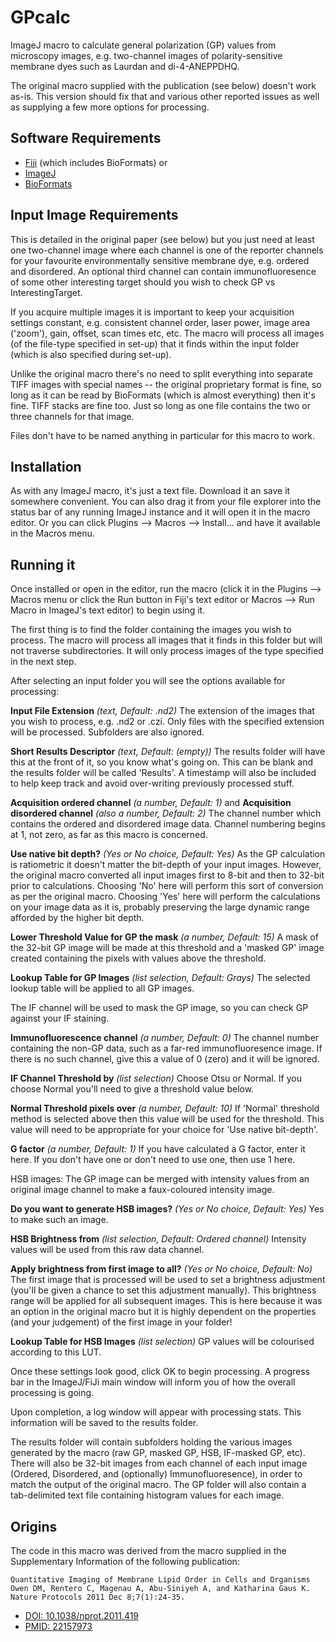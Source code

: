 # GPcalc
ImageJ macro to calculate general polarization (GP) values from microscopy images, e.g. two-channel images of polarity-sensitive membrane dyes such as Laurdan and di-4-ANEPPDHQ.

The original macro supplied with the publication (see below) doesn't work as-is. This version should fix that and various other reported issues as well as supplying a few more options for processing.

## Software Requirements
- [Fiji](https://fiji.sc/) (which includes BioFormats)
or
- [ImageJ](https://imagej.nih.gov/ij/)
- [BioFormats](http://downloads.openmicroscopy.org/bio-formats/)

## Input Image Requirements
This is detailed in the original paper (see below) but you just need at least one two-channel image where each channel is one of the reporter channels for your favourite environmentally sensitive membrane dye, e.g. ordered and disordered. An optional third channel can contain immunofluoresence of some other interesting target should you wish to check GP vs InterestingTarget.

If you acquire multiple images it is important to keep your acquisition settings constant, e.g. consistent channel order, laser power, image area ('zoom'), gain, offset, scan times etc, etc. The macro will process all images (of the file-type specified in set-up) that it finds within the input folder (which is also specified during set-up).

Unlike the original macro there's no need to split everything into separate TIFF images with special names -- the original proprietary format is fine, so long as it can be read by BioFormats (which is almost everything) then it's fine. TIFF stacks are fine too. Just so long as one file contains the two or three channels for that image.

Files don't have to be named anything in particular for this macro to work.

## Installation
As with any ImageJ macro, it's just a text file. Download it an save it somewhere convenient. You can also drag it from your file explorer into the status bar of any running ImageJ instance and it will open it in the macro editor. Or you can click Plugins --> Macros --> Install... and have it available in the Macros menu. 

## Running it
Once installed or open in the editor, run the macro (click it in the Plugins --> Macros menu or click the Run button in Fiji's text editor or Macros --> Run Macro in ImageJ's text editor) to begin using it.

The first thing is to find the folder containing the images you wish to process. The macro will process all images that it finds in this folder but will not traverse subdirectories. It will only process images of the type specified in the next step.

After selecting an input folder you will see the options available for processing:

**Input File Extension** _(text, Default: .nd2)_ The extension of the images that you wish to process, e.g. .nd2 or .czi. Only files with the specified extension will be processed. Subfolders are also ignored.

**Short Results Descriptor** _(text, Default: (empty))_ The results folder will have this at the front of it, so you know what's going on. This can be blank and the results folder will be called 'Results'. A timestamp will also be included to help keep track and avoid over-writing previously processed stuff.

**Acquisition ordered channel** _(a number, Default: 1)_ and **Acquisition disordered channel** _(also a number, Default: 2)_ The channel number which contains the ordered and disordered image data. Channel numbering begins at 1, not zero, as far as this macro is concerned.

**Use native bit depth?** _(Yes or No choice, Default: Yes)_ As the GP calculation is ratiometric it doesn't matter the bit-depth of your input images. However, the original macro converted all input images first to 8-bit and then to 32-bit prior to calculations. Choosing 'No' here will perform this sort of conversion as per the original macro. Choosing 'Yes' here will perform the calculations on your image data as it is, probably preserving the large dynamic range afforded by the higher bit depth.

**Lower Threshold Value for GP the mask** _(a number, Default: 15)_ A mask of the 32-bit GP image will be made at this threshold and a 'masked GP' image created containing the pixels with values above the threshold.

**Lookup Table for GP Images** _(list selection, Default: Grays)_ The selected lookup table will be applied to all GP images.

The IF channel will be used to mask the GP image, so you can check GP against your IF staining.

**Immunofluorescence channel** _(a number, Default: 0)_ The channel number containing the non-GP data, such as a far-red immunofluoresence image. If there is no such channel, give this a value of 0 (zero) and it will be ignored.

**IF Channel Threshold by** _(list selection)_ Choose Otsu or Normal. If you choose Normal you'll need to give a threshold value below.

**Normal Threshold pixels over** _(a number, Default: 10)_ If 'Normal' threshold method is selected above then this value will be used for the threshold. This value will need to be appropriate for your choice for 'Use native bit-depth'.

**G factor** _(a number, Default: 1)_ If you have calculated a G factor, enter it here. If you don't have one or don't need to use one, then use 1 here.

HSB images: The GP image can be merged with intensity values from an original image channel to make a faux-coloured intensity image.

**Do you want to generate HSB images?** _(Yes or No choice, Default: Yes)_ Yes to make such an image.

**HSB Brightness from** _(list selection, Default: Ordered channel)_ Intensity values will be used from this raw data channel.

**Apply brightness from first image to all?** _(Yes or No choice, Default: No)_ The first image that is processed will be used to set a brightness adjustment (you'll be given a chance to set this adjustment manually). This brightness range will be applied for all subsequent images. This is here because it was an option in the original macro but it is highly dependent on the properties (and your judgement) of the first image in your folder!

**Lookup Table for HSB Images** _(list selection)_ GP values will be colourised according to this LUT.

Once these settings look good, click OK to begin processing. A progress bar in the ImageJ/FiJi main window will inform you of how the overall processing is going.

Upon completion, a log window will appear with processing stats. This information will be saved to the results folder.

The results folder will contain subfolders holding the various images generated by the macro (raw GP, masked GP, HSB, IF-masked GP, etc). There will also be 32-bit images from each channel of each input image (Ordered, Disordered, and (optionally) Immunofluoresence), in order to match the output of the original macro. The GP folder will also contain a tab-delimited text file containing histogram values for each image.

## Origins
The code in this macro was derived from the macro supplied in the Supplementary Information of the following publication:

```
Quantitative Imaging of Membrane Lipid Order in Cells and Organisms
Owen DM, Rentero C, Magenau A, Abu-Siniyeh A, and Katharina Gaus K.
Nature Protocols 2011 Dec 8;7(1):24-35.
```
- [DOI: 10.1038/nprot.2011.419](https://doi.org/10.1038/nprot.2011.419)
- [PMID: 22157973](https://www.ncbi.nlm.nih.gov/pubmed/22157973)
